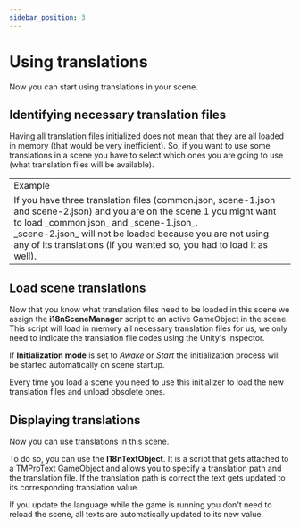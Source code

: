 ```yaml
---
sidebar_position: 3
---
```


# Using translations

Now you can start using translations in your scene.

## Identifying necessary translation files

Having all translation files initialized does not mean that they are all loaded in memory (that would be very inefficient).
So, if you want to use some translations in a scene you have to select which ones you are going to use (what translation files will be available).

<table>
    <tr>
        <td>Example</td>
    </tr>
    <tr>
        <td>
        If you have three translation files (common.json, scene-1.json and scene-2.json) and you are on the scene 1 you might want to load _common.json_ and _scene-1.json_.
        <br/>_scene-2.json_ will not be loaded because you are not using any of its translations (if you wanted so, you had to load it as well).
        </td>
    </tr>
</table>

## Load scene translations

Now that you know what translation files need to be loaded in this scene we assign the **i18nSceneManager** script to an active GameObject in the scene.
This script will load in memory all necessary translation files for us, we only need to indicate the translation file codes using the Unity's Inspector.

If **Initialization mode** is set to _Awake_ or _Start_ the initialization process will be started automatically on scene startup.

Every time you load a scene you need to use this initializer to load the new translation files and unload obsolete ones.

## Displaying translations

Now you can use translations in this scene.

To do so, you can use the **I18nTextObject**. It is a script that gets attached to a TMProText GameObject and allows you to specify a translation path and the translation file.
If the translation path is correct the text gets updated to its corresponding translation value.

If you update the language while the game is running you don't need to reload the scene, all texts are automatically updated to its new value.
